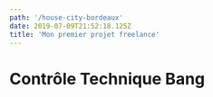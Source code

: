 ```yaml
---
path: '/house-city-bordeaux'
date: 2019-07-09T21:52:18.125Z
title: 'Mon premier projet freelance'
---
```


# Contrôle Technique Bang
